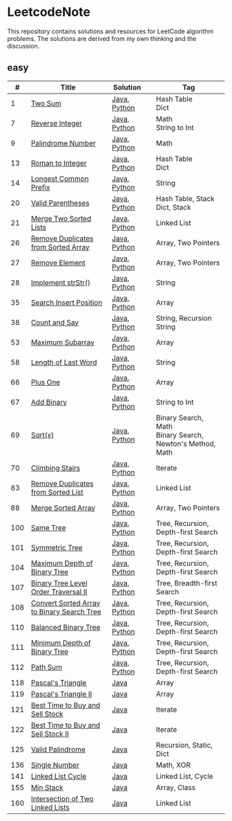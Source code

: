 # LeetcodeNote

This repository contains solutions and resources for LeetCode algorithm problems.
The solutions are derived from my own thinking and the discussion. 



## easy
| # | Title |  Solution&emsp;  | Tag |
|---| ----- | -------- | --- |
|1|[Two Sum](https://leetcode.com/problems/two-sum/)|[Java](https://github.com/cymbym/LeetcodeNote/blob/master/java/TwoSum.java),  [Python](https://github.com/cymbym/LeetcodeNote/blob/master/python/TwoSum.py)|Hash Table<br/>Dict|
|7|[Reverse Integer](https://leetcode.com/problems/reverse-integer)|[Java](https://github.com/cymbym/LeetcodeNote/blob/master/java/ReverseInteger.java),  [Python](https://github.com/cymbym/LeetcodeNote/blob/master/python/ReverseInteger.py)|Math<br/>String to Int
|9|[Palindrome Number](https://leetcode.com/problems/palindrome-number)|[Java](https://github.com/cymbym/LeetcodeNote/blob/master/java/PalindromeNumber.java),  [Python](https://github.com/cymbym/LeetcodeNote/blob/master/python/PalindromeNumber.py)|Math
|13|[Roman to Integer](https://leetcode.com/problems/roman-to-integer)|[Java](https://github.com/cymbym/LeetcodeNote/blob/master/java/RomantoInteger.java),  [Python](https://github.com/cymbym/LeetcodeNote/blob/master/python/RomantoInteger.py)|Hash Table<br/>Dict|
|14|[Longest Common Prefix](https://leetcode.com/problems/longest-common-prefix)|[Java](https://github.com/cymbym/LeetcodeNote/blob/master/java/LongestCommonPrefix.java),  [Python](https://github.com/cymbym/LeetcodeNote/blob/master/python/LongestCommonPrefix.py)|String|
|20|[Valid Parentheses](https://leetcode.com/problems/valid-parentheses)|[Java](https://github.com/cymbym/LeetcodeNote/blob/master/java/ValidParentheses.java),  [Python](https://github.com/cymbym/LeetcodeNote/blob/master/python/ValidParentheses.py)|Hash Table, Stack<br/>Dict, Stack|
|21|[Merge Two Sorted Lists](https://leetcode.com/problems/merge-two-sorted-lists)|[Java](https://github.com/cymbym/LeetcodeNote/blob/master/java/MergeTwoSortedLists.java),  [Python](https://github.com/cymbym/LeetcodeNote/blob/master/python/MergeTwoSortedLists.py)|Linked List|
|26|[Remove Duplicates from Sorted Array](https://leetcode.com/problems/remove-duplicates-from-sorted-array)|[Java](https://github.com/cymbym/LeetcodeNote/blob/master/java/RemoveDuplicatesfromSortedArray.java),  [Python](https://github.com/cymbym/LeetcodeNote/blob/master/python/RemoveDuplicatesfromSortedArray.py)|Array, Two Pointers|
|27|[Remove Element](https://leetcode.com/problems/remove-element)|[Java](https://github.com/cymbym/LeetcodeNote/blob/master/java/RemoveElement.java),  [Python](https://github.com/cymbym/LeetcodeNote/blob/master/python/RemoveElement.py)|Array, Two Pointers|
|28|[Implement strStr()](https://leetcode.com/problems/implement-strstr)|[Java](https://github.com/cymbym/LeetcodeNote/blob/master/java/ImplementstrStr().java),  [Python](https://github.com/cymbym/LeetcodeNote/blob/master/python/ImplementstrStr().py)|String
|35|[Search Insert Position](https://leetcode.com/problems/search-insert-position)|[Java](https://github.com/cymbym/LeetcodeNote/blob/master/java/SearchInsertPosition.java),  [Python](https://github.com/cymbym/LeetcodeNote/blob/master/python/SearchInsertPosition.py)|Array
|38|[Count and Say](https://leetcode.com/problems/count-and-say)|[Java](https://github.com/cymbym/LeetcodeNote/blob/master/java/CountandSay.java),  [Python](https://github.com/cymbym/LeetcodeNote/blob/master/python/CountandSay.py)|String, Recursion<br/>String
|53|[Maximum Subarray](https://leetcode.com/problems/maximum-subarray)|[Java](https://github.com/cymbym/LeetcodeNote/blob/master/java/MaximumSubarray.java),  [Python](https://github.com/cymbym/LeetcodeNote/blob/master/python/MaximumSubarray.py)|Array
|58|[Length of Last Word](https://leetcode.com/problems/length-of-last-word)|[Java](https://github.com/cymbym/LeetcodeNote/blob/master/java/LengthofLastWord.java),  [Python](https://github.com/cymbym/LeetcodeNote/blob/master/python/LengthofLastWord.py)|String
|66|[Plus One](https://leetcode.com/problems/plus-one)|[Java](https://github.com/cymbym/LeetcodeNote/blob/master/java/PlusOne.java),  [Python](https://github.com/cymbym/LeetcodeNote/blob/master/python/PlusOne.py)|Array
|67|[Add Binary](https://leetcode.com/problems/add-binary)|[Java](https://github.com/cymbym/LeetcodeNote/blob/master/java/AddBinary.java),  [Python](https://github.com/cymbym/LeetcodeNote/blob/master/python/AddBinary.py)|String to Int
|69|[Sqrt(x)](https://leetcode.com/problems/sqrtx)|[Java](https://github.com/cymbym/LeetcodeNote/blob/master/java/AddBinary.java),  [Python](https://github.com/cymbym/LeetcodeNote/blob/master/python/Sqrt(x).py)|Binary Search, Math <br/> Binary Search, Newton's Method, Math
|70|[Climbing Stairs](https://leetcode.com/problems/climbing-stairs)|[Java](https://github.com/cymbym/LeetcodeNote/blob/master/java/ClimbingStairs.java),  [Python](https://github.com/cymbym/LeetcodeNote/blob/master/python/ClimbingStairs.py)|Iterate
|83|[Remove Duplicates from Sorted List](https://leetcode.com/problems/remove-duplicates-from-sorted-list)|[Java](https://github.com/cymbym/LeetcodeNote/blob/master/java/RemoveDuplicatesfromSortedList.java),  [Python](https://github.com/cymbym/LeetcodeNote/blob/master/python/RemoveDuplicatesfromSortedList.py)|Linked List
|88|[Merge Sorted Array](https://leetcode.com/problems/merge-sorted-array)|[Java](https://github.com/cymbym/LeetcodeNote/blob/master/java/MergeSortedArray.java),  [Python](https://github.com/cymbym/LeetcodeNote/blob/master/python/MergeSortedArray.py)|Array, Two Pointers
|100|[Same Tree](https://leetcode.com/problems/same-tree)|[Java](https://github.com/cymbym/LeetcodeNote/blob/master/java/SameTree.java),  [Python](https://github.com/cymbym/LeetcodeNote/blob/master/python/SameTree.py)|Tree, Recursion, Depth-first Search
|101|[Symmetric Tree](https://leetcode.com/problems/symmetric-tree)|[Java](https://github.com/cymbym/LeetcodeNote/blob/master/java/SymmetricTree.java),  [Python](https://github.com/cymbym/LeetcodeNote/blob/master/python/SymmetricTree.py)|Tree, Recursion, Depth-first Search
|104|[Maximum Depth of Binary Tree](https://leetcode.com/problems/maximum-depth-of-binary-tree)|[Java](https://github.com/cymbym/LeetcodeNote/blob/master/java/MaximumDepthofBinaryTree.java),  [Python](https://github.com/cymbym/LeetcodeNote/blob/master/python/MaximumDepthofBinaryTree.py)|Tree, Recursion, Depth-first Search
|107|[Binary Tree Level Order Traversal II](https://leetcode.com/problems/binary-tree-level-order-traversal-ii)|[Java](https://github.com/cymbym/LeetcodeNote/blob/master/java/BinaryTreeLevelOrderTraversalII.java),  [Python](https://github.com/cymbym/LeetcodeNote/blob/master/python/BinaryTreeLevelOrderTraversalII.py)|Tree, Breadth-first Search
|108|[Convert Sorted Array to Binary Search Tree](https://leetcode.com/problems/convert-sorted-array-to-binary-search-tree)|[Java](https://github.com/cymbym/LeetcodeNote/blob/master/java/ConvertSortedArraytoBinarySearchTree.java),  [Python](https://github.com/cymbym/LeetcodeNote/blob/master/python/ConvertSortedArraytoBinarySearchTree.py)|Tree, Recursion, Depth-first Search
|110|[Balanced Binary Tree](https://leetcode.com/problems/balanced-binary-tree)|[Java](https://github.com/cymbym/LeetcodeNote/blob/master/java/BalancedBinaryTree.java),  [Python](https://github.com/cymbym/LeetcodeNote/blob/master/python/BalancedBinaryTree.py)|Tree, Recursion, Depth-first Search
|111|[Minimum Depth of Binary Tree](https://leetcode.com/problems/minimum-depth-of-binary-tree)|[Java](https://github.com/cymbym/LeetcodeNote/blob/master/java/MinimumDepthofBinaryTree.java),  [Python](https://github.com/cymbym/LeetcodeNote/blob/master/python/MinimumDepthofBinaryTree.py)|Tree, Recursion, Depth-first Search
|112|[Path Sum](https://leetcode.com/problems/path-sum)|[Java](https://github.com/cymbym/LeetcodeNote/blob/master/java/PathSum.java),  [Python](https://github.com/cymbym/LeetcodeNote/blob/master/python/PathSum.py)|Tree, Recursion, Depth-first Search
|118|[Pascal's Triangle](https://leetcode.com/problems/pascals-triangle)|[Java](https://github.com/cymbym/LeetcodeNote/blob/master/java/Pascal'sTriangle.java)|Array
|119|[Pascal's Triangle II](https://leetcode.com/problems/pascals-triangle-ii/)|[Java](https://github.com/cymbym/LeetcodeNote/blob/master/java/Pascal'sTriangleII.java)|Array
|121|[Best Time to Buy and Sell Stock](https://leetcode.com/problems/best-time-to-buy-and-sell-stock/)|[Java](https://github.com/cymbym/LeetcodeNote/blob/master/java/BestTimetoBuyandSellStock.java)|Iterate
|122|[Best Time to Buy and Sell Stock II](https://leetcode.com/problems/best-time-to-buy-and-sell-stock-ii/)|[Java](https://github.com/cymbym/LeetcodeNote/blob/master/java/BestTimetoBuyandSellStockII.java)|Iterate
|125|[Valid Palindrome](https://leetcode.com/problems/valid-palindrome/)|[Java](https://github.com/cymbym/LeetcodeNote/blob/master/java/ValidPalindrome.java)|Recursion, Static, Dict
|136|[Single Number](https://leetcode.com/problems/single-number/)|[Java](https://github.com/cymbym/LeetcodeNote/blob/master/java/SingleNumber.java)|Math, XOR
|141|[Linked List Cycle](https://leetcode.com/problems/linked-list-cycle/)|[Java](https://github.com/cymbym/LeetcodeNote/blob/master/java/LinkedListCycle.java)|Linked List, Cycle
|155|[Min Stack](https://leetcode.com/problems/min-stack/)|[Java](https://github.com/cymbym/LeetcodeNote/blob/master/java/MinStack.java)|Array, Class
|160|[Intersection of Two Linked Lists](https://leetcode.com/problems/intersection-of-two-linked-lists/)|[Java](https://github.com/cymbym/LeetcodeNote/blob/master/java/IntersectionofTwoLinkedLists.java)|Linked List


 


